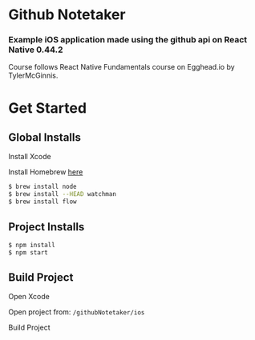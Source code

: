 # Github Notetaker

### Example iOS application made using the github api on React Native 0.44.2

Course follows React Native Fundamentals course on Egghead.io by TylerMcGinnis.

# Get Started

## Global Installs
Install Xcode

Install Homebrew [here](https://brew.sh/)

```bash
$ brew install node
$ brew install --HEAD watchman
$ brew install flow
```
## Project Installs
```bash
$ npm install
$ npm start
```

## Build Project
Open Xcode

Open project from: `/githubNotetaker/ios`

Build Project